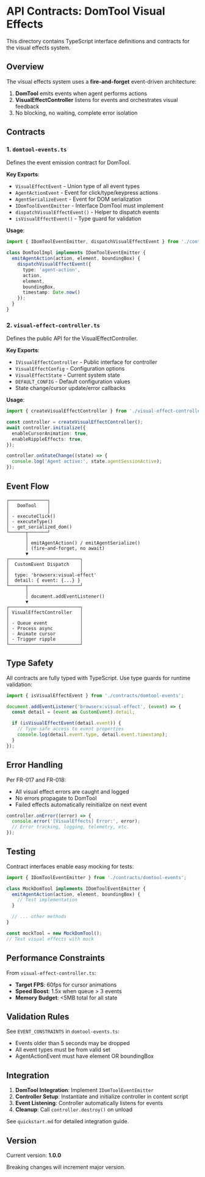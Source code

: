 # API Contracts: DomTool Visual Effects

This directory contains TypeScript interface definitions and contracts for the visual effects system.

## Overview

The visual effects system uses a **fire-and-forget** event-driven architecture:

1. **DomTool** emits events when agent performs actions
2. **VisualEffectController** listens for events and orchestrates visual feedback
3. No blocking, no waiting, complete error isolation

## Contracts

### 1. `domtool-events.ts`

Defines the event emission contract for DomTool.

**Key Exports**:
- `VisualEffectEvent` - Union type of all event types
- `AgentActionEvent` - Event for click/type/keypress actions
- `AgentSerializeEvent` - Event for DOM serialization
- `IDomToolEventEmitter` - Interface DomTool must implement
- `dispatchVisualEffectEvent()` - Helper to dispatch events
- `isVisualEffectEvent()` - Type guard for validation

**Usage**:
```typescript
import { IDomToolEventEmitter, dispatchVisualEffectEvent } from './contracts/domtool-events';

class DomToolImpl implements IDomToolEventEmitter {
  emitAgentAction(action, element, boundingBox) {
    dispatchVisualEffectEvent({
      type: 'agent-action',
      action,
      element,
      boundingBox,
      timestamp: Date.now()
    });
  }
}
```

### 2. `visual-effect-controller.ts`

Defines the public API for the VisualEffectController.

**Key Exports**:
- `IVisualEffectController` - Public interface for controller
- `VisualEffectConfig` - Configuration options
- `VisualEffectState` - Current system state
- `DEFAULT_CONFIG` - Default configuration values
- State change/cursor update/error callbacks

**Usage**:
```typescript
import { createVisualEffectController } from './visual-effect-controller';

const controller = createVisualEffectController();
await controller.initialize({
  enableCursorAnimation: true,
  enableRippleEffects: true,
});

controller.onStateChange((state) => {
  console.log('Agent active:', state.agentSessionActive);
});
```

## Event Flow

```
┌──────────────┐
│   DomTool    │
│              │
│ - executeClick()
│ - executeType()
│ - get_serialized_dom()
└──────┬───────┘
       │
       │ emitAgentAction() / emitAgentSerialize()
       │ (fire-and-forget, no await)
       ▼
┌──────────────────────────┐
│  CustomEvent Dispatch    │
│                          │
│  type: 'browserx:visual-effect'
│  detail: { event: {...} }
└──────┬───────────────────┘
       │
       │ document.addEventListener()
       ▼
┌──────────────────────────┐
│ VisualEffectController   │
│                          │
│ - Queue event            │
│ - Process async          │
│ - Animate cursor         │
│ - Trigger ripple         │
└──────────────────────────┘
```

## Type Safety

All contracts are fully typed with TypeScript. Use type guards for runtime validation:

```typescript
import { isVisualEffectEvent } from './contracts/domtool-events';

document.addEventListener('browserx:visual-effect', (event) => {
  const detail = (event as CustomEvent).detail;

  if (isVisualEffectEvent(detail.event)) {
    // Type-safe access to event properties
    console.log(detail.event.type, detail.event.timestamp);
  }
});
```

## Error Handling

Per FR-017 and FR-018:
- All visual effect errors are caught and logged
- No errors propagate to DomTool
- Failed effects automatically reinitialize on next event

```typescript
controller.onError((error) => {
  console.error('[VisualEffects] Error:', error);
  // Error tracking, logging, telemetry, etc.
});
```

## Testing

Contract interfaces enable easy mocking for tests:

```typescript
import { IDomToolEventEmitter } from './contracts/domtool-events';

class MockDomTool implements IDomToolEventEmitter {
  emitAgentAction(action, element, boundingBox) {
    // Test implementation
  }

  // ... other methods
}

const mockTool = new MockDomTool();
// Test visual effects with mock
```

## Performance Constraints

From `visual-effect-controller.ts`:

- **Target FPS**: 60fps for cursor animations
- **Speed Boost**: 1.5x when queue > 3 events
- **Memory Budget**: <5MB total for all state

## Validation Rules

See `EVENT_CONSTRAINTS` in `domtool-events.ts`:

- Events older than 5 seconds may be dropped
- All event types must be from valid set
- AgentActionEvent must have element OR boundingBox

## Integration

1. **DomTool Integration**: Implement `IDomToolEventEmitter`
2. **Controller Setup**: Instantiate and initialize controller in content script
3. **Event Listening**: Controller automatically listens for events
4. **Cleanup**: Call `controller.destroy()` on unload

See `quickstart.md` for detailed integration guide.

## Version

Current version: **1.0.0**

Breaking changes will increment major version.

